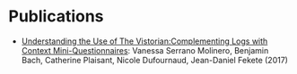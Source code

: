 # Publications

* <a href="https://hal.inria.fr/hal-01650259/document"> Understanding the Use of The Vistorian:Complementing Logs with Context Mini-Questionnaires</a>: Vanessa Serrano Molinero, Benjamin Bach, Catherine Plaisant, Nicole
Dufournaud, Jean-Daniel Fekete (2017)
